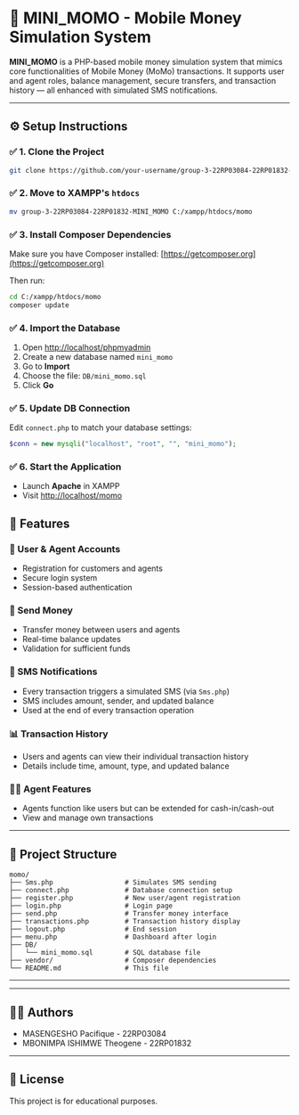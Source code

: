 
# 📱 MINI_MOMO - Mobile Money Simulation System

**MINI_MOMO** is a PHP-based mobile money simulation system that mimics core functionalities of Mobile Money (MoMo) transactions. It supports user and agent roles, balance management, secure transfers, and transaction history — all enhanced with simulated SMS notifications.

---
## ⚙️ Setup Instructions

### ✅ 1. Clone the Project
```bash
git clone https://github.com/your-username/group-3-22RP03084-22RP01832-MINI_MOMO.git
```

### ✅ 2. Move to XAMPP's `htdocs`
```bash
mv group-3-22RP03084-22RP01832-MINI_MOMO C:/xampp/htdocs/momo
```

### ✅ 3. Install Composer Dependencies
Make sure you have Composer installed: [https://getcomposer.org](https://getcomposer.org)

Then run:
```bash
cd C:/xampp/htdocs/momo
composer update
```

### ✅ 4. Import the Database
1. Open [http://localhost/phpmyadmin](http://localhost/phpmyadmin)
2. Create a new database named `mini_momo`
3. Go to **Import**
4. Choose the file: `DB/mini_momo.sql`
5. Click **Go**

### ✅ 5. Update DB Connection
Edit `connect.php` to match your database settings:
```php
$conn = new mysqli("localhost", "root", "", "mini_momo");
```

### ✅ 6. Start the Application
- Launch **Apache** in XAMPP
- Visit [http://localhost/momo](http://localhost/momo)


## 🚀 Features

### 👤 User & Agent Accounts
- Registration for customers and agents
- Secure login system
- Session-based authentication

### 💸 Send Money
- Transfer money between users and agents
- Real-time balance updates
- Validation for sufficient funds

### 💬 SMS Notifications
- Every transaction triggers a simulated SMS (via `Sms.php`)
- SMS includes amount, sender, and updated balance
- Used at the end of every transaction operation

### 📊 Transaction History
- Users and agents can view their individual transaction history
- Details include time, amount, type, and updated balance

### 🧑‍💼 Agent Features
- Agents function like users but can be extended for cash-in/cash-out
- View and manage own transactions

---

## 📁 Project Structure

```
momo/
├── Sms.php                  # Simulates SMS sending
├── connect.php              # Database connection setup
├── register.php             # New user/agent registration
├── login.php                # Login page
├── send.php                 # Transfer money interface
├── transactions.php         # Transaction history display
├── logout.php               # End session
├── menu.php                 # Dashboard after login
├── DB/
│   └── mini_momo.sql        # SQL database file
├── vendor/                  # Composer dependencies
└── README.md                # This file
```

---
---

## 👨‍💻 Authors
- MASENGESHO Pacifique - 22RP03084
- MBONIMPA ISHIMWE Theogene - 22RP01832

---

## 📜 License
This project is for educational purposes.
